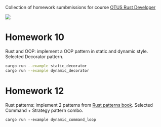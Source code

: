 
Collection of homework sumbmissions for course [OTUS Rust Developer](https://otus.ru/lessons/rust-developer/?int_source=courses_catalog&int_term=programming)

[![](https://github.com/mihsamusev/otus_rust_patterns_homework/actions/workflows/build.yml/badge.svg)](https://github.com/mihsamusev/otus_rust_patterns_homework/actions/workflows/build.yml)

# Homework 10
Rust and OOP: implement a OOP pattern in static and dynamic style. Selected Decorator pattern.
```sh
cargo run --example static_decorator
cargo run --example dynamic_decorator
```

# Homework 12
Rust patterns: implement 2 patterns from [Rust patterns book](https://rust-unofficial.github.io/patterns/). Selected Command + Strategy pattern combo.
```
cargo run --example dynamic_command_loop
```
